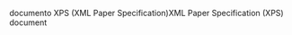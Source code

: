 <span data-ttu-id="de8a4-101">documento XPS (XML Paper Specification)</span><span class="sxs-lookup"><span data-stu-id="de8a4-101">XML Paper Specification (XPS) document</span></span>
